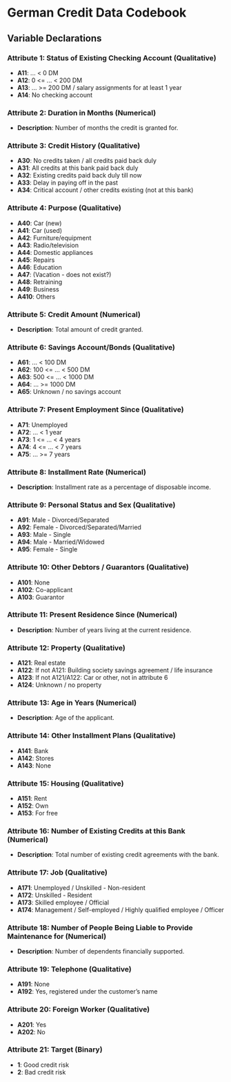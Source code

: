 # German Credit Data Codebook

## Variable Declarations

### Attribute 1: Status of Existing Checking Account (Qualitative)
- **A11**: ... < 0 DM  
- **A12**: 0 <= ... < 200 DM  
- **A13**: ... >= 200 DM / salary assignments for at least 1 year  
- **A14**: No checking account  

### Attribute 2: Duration in Months (Numerical)
- **Description**: Number of months the credit is granted for.

### Attribute 3: Credit History (Qualitative)
- **A30**: No credits taken / all credits paid back duly  
- **A31**: All credits at this bank paid back duly  
- **A32**: Existing credits paid back duly till now  
- **A33**: Delay in paying off in the past  
- **A34**: Critical account / other credits existing (not at this bank)  

### Attribute 4: Purpose (Qualitative)
- **A40**: Car (new)  
- **A41**: Car (used)  
- **A42**: Furniture/equipment  
- **A43**: Radio/television  
- **A44**: Domestic appliances  
- **A45**: Repairs  
- **A46**: Education  
- **A47**: (Vacation - does not exist?)  
- **A48**: Retraining  
- **A49**: Business  
- **A410**: Others  

### Attribute 5: Credit Amount (Numerical)
- **Description**: Total amount of credit granted.

### Attribute 6: Savings Account/Bonds (Qualitative)
- **A61**: ... < 100 DM  
- **A62**: 100 <= ... < 500 DM  
- **A63**: 500 <= ... < 1000 DM  
- **A64**: ... >= 1000 DM  
- **A65**: Unknown / no savings account  

### Attribute 7: Present Employment Since (Qualitative)
- **A71**: Unemployed  
- **A72**: ... < 1 year  
- **A73**: 1 <= ... < 4 years  
- **A74**: 4 <= ... < 7 years  
- **A75**: ... >= 7 years  

### Attribute 8: Installment Rate (Numerical)
- **Description**: Installment rate as a percentage of disposable income.

### Attribute 9: Personal Status and Sex (Qualitative)
- **A91**: Male - Divorced/Separated  
- **A92**: Female - Divorced/Separated/Married  
- **A93**: Male - Single  
- **A94**: Male - Married/Widowed  
- **A95**: Female - Single  

### Attribute 10: Other Debtors / Guarantors (Qualitative)
- **A101**: None  
- **A102**: Co-applicant  
- **A103**: Guarantor  

### Attribute 11: Present Residence Since (Numerical)
- **Description**: Number of years living at the current residence.

### Attribute 12: Property (Qualitative)
- **A121**: Real estate  
- **A122**: If not A121: Building society savings agreement / life insurance  
- **A123**: If not A121/A122: Car or other, not in attribute 6  
- **A124**: Unknown / no property  

### Attribute 13: Age in Years (Numerical)
- **Description**: Age of the applicant.

### Attribute 14: Other Installment Plans (Qualitative)
- **A141**: Bank  
- **A142**: Stores  
- **A143**: None  

### Attribute 15: Housing (Qualitative)
- **A151**: Rent  
- **A152**: Own  
- **A153**: For free  

### Attribute 16: Number of Existing Credits at this Bank (Numerical)
- **Description**: Total number of existing credit agreements with the bank.

### Attribute 17: Job (Qualitative)
- **A171**: Unemployed / Unskilled - Non-resident  
- **A172**: Unskilled - Resident  
- **A173**: Skilled employee / Official  
- **A174**: Management / Self-employed / Highly qualified employee / Officer  

### Attribute 18: Number of People Being Liable to Provide Maintenance for (Numerical)
- **Description**: Number of dependents financially supported.

### Attribute 19: Telephone (Qualitative)
- **A191**: None  
- **A192**: Yes, registered under the customer’s name  

### Attribute 20: Foreign Worker (Qualitative)
- **A201**: Yes  
- **A202**: No  

### Attribute 21: Target (Binary)
- **1**: Good credit risk  
- **2**: Bad credit risk  